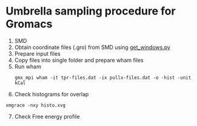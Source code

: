 # Umbrella sampling procedure for Gromacs
1. SMD 
2. Obtain coordinate files (.gro) from SMD using [get_windows.py](get_windows.py) 
3. Prepare input files
4. Copy files into single folder and prepare wham files
5. Run wham
   ```
   gmx_mpi wham -it tpr-files.dat -ix pullx-files.dat -o -hist -unit kCal
   ```
6. Check histograms for overlap
  ```
  xmgrace -nxy histo.xvg
  ```
7. Check Free energy profile  

